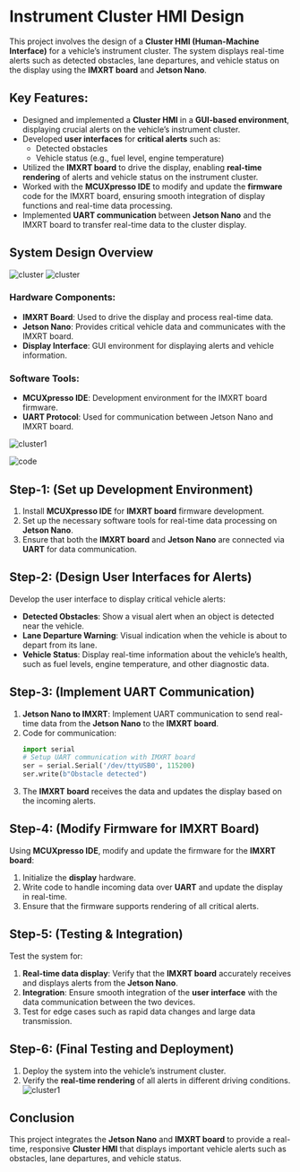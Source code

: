 # Instrument Cluster HMI Design

This project involves the design of a **Cluster HMI (Human-Machine Interface)** for a vehicle’s instrument cluster. The system displays real-time alerts such as detected obstacles, lane departures, and vehicle status on the display using the **IMXRT board** and **Jetson Nano**. 

## Key Features:
- Designed and implemented a **Cluster HMI** in a **GUI-based environment**, displaying crucial alerts on the vehicle’s instrument cluster.
- Developed **user interfaces** for **critical alerts** such as:
  - Detected obstacles
  - Vehicle status (e.g., fuel level, engine temperature)
- Utilized the **IMXRT board** to drive the display, enabling **real-time rendering** of alerts and vehicle status on the instrument cluster.
- Worked with the **MCUXpresso IDE** to modify and update the **firmware** code for the IMXRT board, ensuring smooth integration of display functions and real-time data processing.
- Implemented **UART communication** between **Jetson Nano** and the IMXRT board to transfer real-time data to the cluster display.

## System Design Overview
![cluster](https://github.com/user-attachments/assets/750702b0-6a1d-4050-bc04-aed77c5134df)
![cluster](https://github.com/user-attachments/assets/889b28cd-a86a-4127-949d-21f54e2ce173)



### Hardware Components:
- **IMXRT Board**: Used to drive the display and process real-time data.
- **Jetson Nano**: Provides critical vehicle data and communicates with the IMXRT board.
- **Display Interface**: GUI environment for displaying alerts and vehicle information.

### Software Tools:
- **MCUXpresso IDE**: Development environment for the IMXRT board firmware.
- **UART Protocol**: Used for communication between Jetson Nano and IMXRT board.

![cluster1](https://github.com/user-attachments/assets/ea28541e-0d7a-48ad-aa0e-835eb2648d28)


![code](https://github.com/user-attachments/assets/270df568-79ec-40ff-962e-070d93f657e5)


## Step-1: (Set up Development Environment)
1. Install **MCUXpresso IDE** for **IMXRT board** firmware development.
2. Set up the necessary software tools for real-time data processing on **Jetson Nano**.
3. Ensure that both the **IMXRT board** and **Jetson Nano** are connected via **UART** for data communication.

## Step-2: (Design User Interfaces for Alerts)
Develop the user interface to display critical vehicle alerts:
- **Detected Obstacles**: Show a visual alert when an object is detected near the vehicle.
- **Lane Departure Warning**: Visual indication when the vehicle is about to depart from its lane.
- **Vehicle Status**: Display real-time information about the vehicle’s health, such as fuel levels, engine temperature, and other diagnostic data.

## Step-3: (Implement UART Communication)
1. **Jetson Nano to IMXRT**: Implement UART communication to send real-time data from the **Jetson Nano** to the **IMXRT board**.
2. Code for communication:
    ```python
    import serial
    # Setup UART communication with IMXRT board
    ser = serial.Serial('/dev/ttyUSB0', 115200)
    ser.write(b"Obstacle detected")
    ```
3. The **IMXRT board** receives the data and updates the display based on the incoming alerts.

## Step-4: (Modify Firmware for IMXRT Board)
Using **MCUXpresso IDE**, modify and update the firmware for the **IMXRT board**:
1. Initialize the **display** hardware.
2. Write code to handle incoming data over **UART** and update the display in real-time.
3. Ensure that the firmware supports rendering of all critical alerts.

## Step-5: (Testing & Integration)
Test the system for:
1. **Real-time data display**: Verify that the **IMXRT board** accurately receives and displays alerts from the **Jetson Nano**.
2. **Integration**: Ensure smooth integration of the **user interface** with the data communication between the two devices.
3. Test for edge cases such as rapid data changes and large data transmission.

## Step-6: (Final Testing and Deployment)
1. Deploy the system into the vehicle’s instrument cluster.
2. Verify the **real-time rendering** of all alerts in different driving conditions.
![cluster1](https://github.com/user-attachments/assets/a54ac12a-10e8-4212-987a-808ee54f61fc)


## Conclusion
This project integrates the **Jetson Nano** and **IMXRT board** to provide a real-time, responsive **Cluster HMI** that displays important vehicle alerts such as obstacles, lane departures, and vehicle status.

